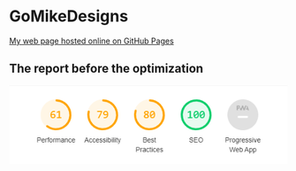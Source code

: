 # GoMikeDesigns

[My web page hosted online on GitHub Pages](https://shandean.github.io/GoMikeDesigns/)

## The report before the optimization

![report](/img/before.png)
